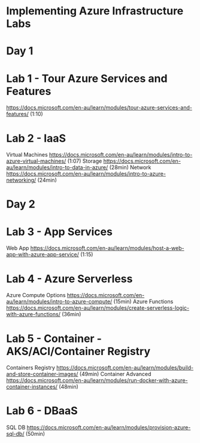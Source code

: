 # Implementing Azure Infrastructure Labs

# Day 1
# Lab 1 - Tour Azure Services and Features

https://docs.microsoft.com/en-au/learn/modules/tour-azure-services-and-features/ (1:10)

# Lab 2 - IaaS 

Virtual Machines 
https://docs.microsoft.com/en-au/learn/modules/intro-to-azure-virtual-machines/ (1:07)
Storage 
https://docs.microsoft.com/en-au/learn/modules/intro-to-data-in-azure/ (28min)
Network 
https://docs.microsoft.com/en-au/learn/modules/intro-to-azure-networking/ (24min)

# Day 2
# Lab 3 - App Services

Web App
https://docs.microsoft.com/en-au/learn/modules/host-a-web-app-with-azure-app-service/ (1:15)

# Lab 4 - Azure Serverless

Azure Compute Options 
https://docs.microsoft.com/en-au/learn/modules/intro-to-azure-compute/ (15min)
Azure Functions 
https://docs.microsoft.com/en-au/learn/modules/create-serverless-logic-with-azure-functions/ (36min) 

# Lab 5 - Container - AKS/ACI/Container Registry

Containers Registry 
https://docs.microsoft.com/en-au/learn/modules/build-and-store-container-images/ (49min)
Container Advanced
https://docs.microsoft.com/en-au/learn/modules/run-docker-with-azure-container-instances/ (48min)

# Lab 6 - DBaaS

SQL DB
https://docs.microsoft.com/en-au/learn/modules/provision-azure-sql-db/ (50min)

